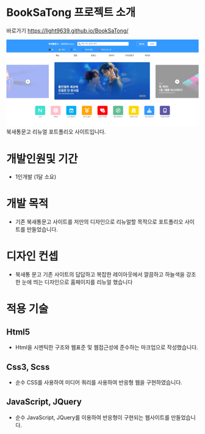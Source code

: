 # BookSaTong 프로젝트 소개
바로가기 https://light9639.github.io/BookSaTong/

![화면 캡처 2022-08-22](https://raw.githubusercontent.com/light9639/BookSaTong/main/img/light9639.github.io_BookSaTong_.png)
북새통문고 리뉴얼 포트폴리오 사이트입니다.

# 개발인원및 기간
- 1인개발 (1달 소요)
# 개발 목적
- 기존 북새통문고 사이트를 저만의 디자인으로 리뉴얼할 목적으로 포트폴리오 사이트를 만들었습니다.
# 디자인 컨셉
- 북새통 문고 기존 사이트의 답답하고 복잡한 레이아웃에서 깔끔하고 하늘색을 강조한 눈에 띄는 디자인으로 홈페이지를 리뉴얼 했습니다
# 적용 기술
## Html5
- Html을 시멘틱한 구조와 웹표준 및 웹접근성에 준수하는 마크업으로 작성했습니다.

## Css3, Scss
- 순수 CSS를 사용하여 미디어 쿼리를 사용하여 반응형 웹을 구현하였습니다.

## JavaScript, JQuery
- 순수 JavaScript, JQuery를 이용하여 반응형이 구현되는 웹사이트를 만들었습니다.